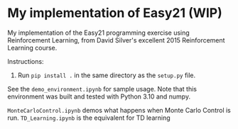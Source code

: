 # My implementation of Easy21 (WIP)

My implementation of the Easy21 programming exercise using Reinforcement Learning, from David Silver's excellent 2015 Reinforcement Learning course. 

Instructions:
1. Run `pip install .` in the same directory as the `setup.py` file. 

See the `demo_environment.ipynb` for sample usage. Note that this environment was built
and tested with Python 3.10 and numpy. 

`MonteCarloControl.ipynb` demos what happens when Monte Carlo Control is run. `TD_Learning.ipynb` is the equivalent for TD learning
